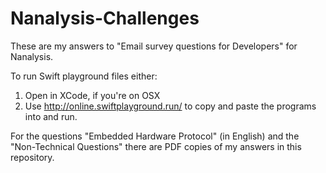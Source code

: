 # Nanalysis-Challenges

These are my answers to "Email survey questions for Developers" for Nanalysis.

To run Swift playground files either:
1. Open in XCode, if you're on OSX
2. Use http://online.swiftplayground.run/ to copy and paste the programs into and run.

For the questions "Embedded Hardware Protocol" (in English) and the "Non-Technical Questions" there are PDF copies of my answers
in this repository.
